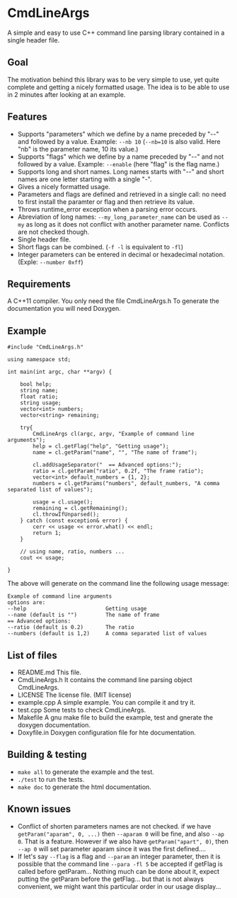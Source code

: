 CmdLineArgs
===========


A simple and easy to use C++ command line parsing library contained in a single header file.


Goal
----
The motivation behind this library was to be very simple to use, yet quite complete and getting a nicely formatted usage.
The idea is to be able to use in 2 minutes after looking at an example.


Features
--------
- Supports "parameters" which we define by a name preceded by "--" and followed by a value. Example: `--nb 10` (`--nb=10` is also valid. Here "nb" is the parameter name, 10 its value.)
- Supports "flags" which we define by a name preceded by "--" and not followed by a value. Example: `--enable` (here "flag" is the flag name.)
- Supports long and short names. Long names starts with "--" and short names are one letter starting with a single "-".
- Gives a nicely formatted usage.
- Parameters and flags are defined and retrieved in a single call: no need to first install the paramter or flag and then retrieve its value.
- Throws runtime_error exception when a parsing error occurs.
- Abreviation of long names: `--my_long_parameter_name` can be used as `--my` as long as it does not conflict with another parameter name. Conflicts are not checked though.
- Single header file.
- Short flags can be combined. (`-f -l` is equivalent to `-fl`)
- Integer parameters can be entered in decimal or hexadecimal notation. (Exple: `--number 0xff`)


Requirements
------------
A C++11 compiler.
You only need the file CmdLineArgs.h
To generate the documentation you will need Doxygen.


Example
--------

    #include "CmdLineArgs.h"
    
    using namespace std;
    
    int main(int argc, char **argv) {
        
        bool help;
        string name;
        float ratio;
        string usage;
        vector<int> numbers;
        vector<string> remaining;
        
        try{
            CmdLineArgs cl(argc, argv, "Example of command line arguments");
            help = cl.getFlag("help", "Getting usage");
            name = cl.getParam("name", "", "The name of frame");
            
            cl.addUsageSeparator("  == Advanced options:");
            ratio = cl.getParam("ratio", 0.2f, "The frame ratio");
            vector<int> default_numbers = {1, 2};
            numbers = cl.getParams("numbers", default_numbers, "A comma separated list of values");
            
            usage = cl.usage();
            remaining = cl.getRemaining();
            cl.throwIfUnparsed();
        } catch (const exception& error) {
            cerr << usage << error.what() << endl;
            return 1;
        }
        
        // using name, ratio, numbers ...
        cout << usage;
        
    }


The above will generate on the command line the following usage message:

    Example of command line arguments
    options are:
    --help                         Getting usage
    --name (default is "")         The name of frame
    == Advanced options:
    --ratio (default is 0.2)       The ratio
    --numbers (default is 1,2)     A comma separated list of values


List of files
-------------
- README.md This file.
- CmdLineArgs.h It contains the command line parsing object CmdLineArgs.
- LICENSE The license file. (MIT license)
- example.cpp A simple example. You can compile it and try it.
- test.cpp Some tests to check CmdLineArgs.
- Makefile A gnu make file to build the example, test and gnerate the doxygen documentation.
- Doxyfile.in Doxygen configuration file for hte documentation.


Building & testing
------------------
- `make all` to generate the example and the test.
- `./test` to run the tests.
- `make doc` to generate the html documentation.


Known issues
------------
- Conflict of shorten parameters names are not checked.
  if we have `getParam("aparam", 0, ...)`
  then `--aparam 0` will be fine, and also `--ap 0`. That is a feature. However if we also have `getParam("apart", 0)`, then `--ap 0` will set parameter aparam since it was the first defined....
- If let's say `--flag` is a flag and `--param` an integer parameter, then it is possible that the command line `--para -fl 5` be accepted if getFlag is called before getParam...
  Nothing much can be done about it, expect putting the getParam before the getFlag... but that is not always convenient, we might want this particular order in our usage display...

